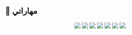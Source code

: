 ## 🚀 مهاراتي
<p align="center">

  <!-- Java -->
  <img src="https://img.shields.io/badge/Java-ED8B00?style=for-the-badge&logo=openjdk&logoColor=white"/>

  <!-- JavaScript -->
  <img src="https://img.shields.io/badge/JavaScript-F7DF1E?style=for-the-badge&logo=javascript&logoColor=black"/>

  <!-- CSS -->
  <img src="https://img.shields.io/badge/CSS3-1572B6?style=for-the-badge&logo=css3&logoColor=white"/>

  <!-- Kotlin -->
  <img src="https://img.shields.io/badge/Kotlin-0095D5?style=for-the-badge&logo=kotlin&logoColor=white"/>

  <!-- SQL -->
  <img src="https://img.shields.io/badge/SQL-336791?style=for-the-badge&logo=postgresql&logoColor=white"/>

  <!-- C++ -->
  <img src="https://img.shields.io/badge/C++-00599C?style=for-the-badge&logo=cplusplus&logoColor=white"/>

  <!-- HTML -->
  <img src="https://img.shields.io/badge/HTML5-E34F26?style=for-the-badge&logo=html5&logoColor=white"/>

</p>
